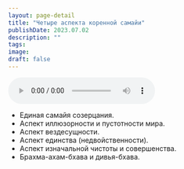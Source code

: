 ```yaml
---
layout: page-detail
title: "Четыре аспекта коренной самайи"
publishDate: 2023.07.02
description: ""
tags:
image:
draft: false
---
```


<audio title="2023.07.02 - Четыре аспекта коренной самайи.mp3" src="https://filer-api.advayta.org/v1.0/public/files/75269" controls=""></audio>

* Единая самайя созерцания.
* Аспект иллюзорности и пустотности мира.
* Аспект вездесущности.
* Аспект единства (недвойственности).
* Аспект изначальной чистоты и совершенства.
* Брахма-ахам-бхава и дивья-бхава.

  
